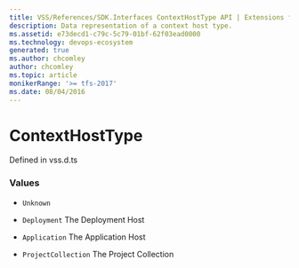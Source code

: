```yaml
---
title: VSS/References/SDK.Interfaces ContextHostType API | Extensions for Azure DevOps Services
description: Data representation of a context host type.
ms.assetid: e73decd1-c79c-5c79-01bf-62f03ead0000
ms.technology: devops-ecosystem
generated: true
ms.author: chcomley
author: chcomley
ms.topic: article
monikerRange: '>= tfs-2017'
ms.date: 08/04/2016
---
```


# ContextHostType

Defined in vss.d.ts

### Values

* `Unknown` 

* `Deployment` The Deployment Host

* `Application` The Application Host

* `ProjectCollection` The Project Collection

